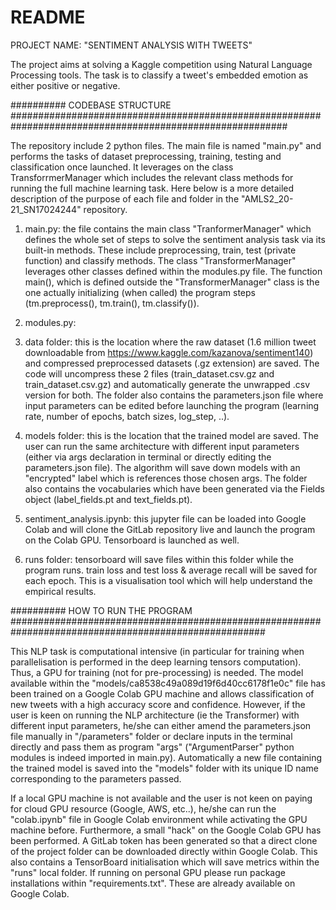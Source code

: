 # README

PROJECT NAME: "SENTIMENT ANALYSIS WITH TWEETS"

The project aims at solving a Kaggle competition using Natural Language Processing tools. The task is to classify a tweet's embedded emotion as either positive or negative. 

##########          CODEBASE STRUCTURE          ##########################################################################################################

The repository include 2 python files. The main file is named "main.py" and performs the tasks of dataset preprocessing, training, testing and classification once launched. It leverages on the class TransforrmerManager which includes the relevant class methods for running the full machine learning task. Here below is a more detailed description of the purpose of each file and folder in the "AMLS2_20-21_SN17024244" repository.

1) main.py: the file contains the main class "TranformerManager" which defines the whole set of steps to solve the sentiment analysis task via its built-in methods. These include preprocessing, train, test (private function) and classify methods. The class "TransformerManager" leverages other classes defined within the modules.py file. The function main(), which is defined outside the "TransformerManager" class is the one actually initializing (when called) the program steps (tm.preprocess(), tm.train(), tm.classify()).

2) modules.py: 

3) data folder: this is the location where the raw dataset (1.6 million tweet downloadable from https://www.kaggle.com/kazanova/sentiment140) and compressed preprocessed datasets (.gz extension) are saved. The code will uncompress these 2 files (train_dataset.csv.gz and train_dataset.csv.gz) and automatically generate the unwrapped .csv version for both. The folder also contains the parameters.json file where input parameters can be edited before launching the program (learning rate, number of epochs, batch sizes, log_step, ..).

4) models folder: this is the location that the trained model are saved. The user can run the same architecture with different input parameters (either via args declaration in terminal or directly editing the parameters.json file). The algorithm will save down models with an "encrypted" label which is references those chosen args. The folder also contains the vocabularies which have been generated via the Fields object (label_fields.pt and text_fields.pt).

5) sentiment_analysis.ipynb: this jupyter file can be loaded into Google Colab and will clone the GitLab repository live and launch the program on the Colab GPU. Tensorboard is launched as well.

6) runs folder: tensorboard will save files within this folder while the program runs. train loss and test loss & average recall will be saved for each epoch. This is a visualisation tool which will help understand the empirical results.

##########          HOW TO RUN THE PROGRAM          ######################################################################################################

This NLP task is computational intensive (in particular for training when parallelisation is performed in the deep learning tensors computation). Thus, a GPU for training (not for pre-processing) is needed. The model available within the "models/ca8538c49a089d19f6d40cc6178f1e0c" file has been trained on a Google Colab GPU machine and allows classification of new tweets with a high accuracy score and confidence. However, if the user is keen on running the NLP architecture (ie the Transformer) with different input parameters, he/she can either amend the parameters.json file manually in "/parameters" folder or declare inputs in the terminal directly and pass them as program "args" ("ArgumentParser" python modules is indeed imported in main.py). Automatically a new file containing the trained model is saved into the "models" folder with its unique ID name corresponding to the parameters passed.

If a local GPU machine is not available and the user is not keen on paying for cloud GPU resource (Google, AWS, etc..), he/she can run the "colab.ipynb" file in Google Colab environment while activating the GPU machine before. Furthermore, a small "hack" on the Google Colab GPU has been performed. A GitLab token has been generated so that a direct clone of the project folder can be downloaded directly within Google Colab. This also contains a TensorBoard initialisation which will save metrics within the "runs" local folder. If running on personal GPU please run package installations within "requirements.txt". These are already available on Google Colab.
